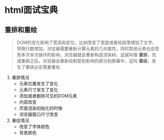 # html面试宝典

## 重排和重绘

> DOM的变化影响了宽高和定位，比如改变了宽度或者给段落增加了文字，导致行数增加，浏览器需要重新计算元素的几何属性，同时其他元素也会受到本次本次操作的影响，浏览器就会重新构造渲染树，这就叫做 **重排**，完成重排之后，浏览器会重新绘制受到影响的部分到屏幕中，这叫 **重绘**，发生了重排必定需要重绘
1. 重排情况
    + 元素位置发生了变化
    + 元素尺寸发生了变化
    + 添加或者删除可见的DOM元素
    + 内容改变
    + 页面渲染初始化的时候
    + 浏览器窗口尺寸改变
2. 重绘情况
    + 改变了字体颜色
    + 背景颜色